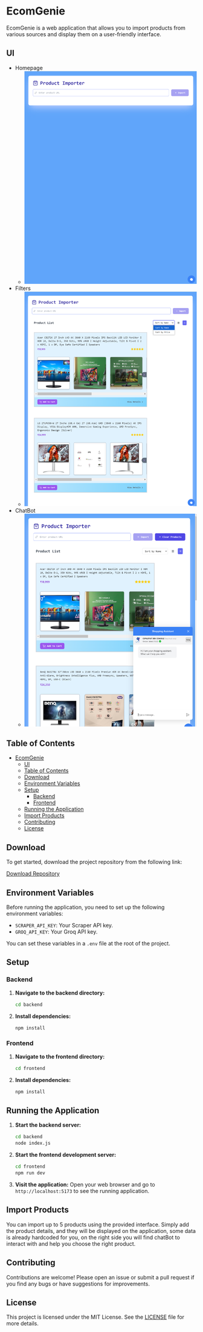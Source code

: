 # EcomGenie

EcomGenie is a web application that allows you to import products from various sources and display them on a user-friendly interface.


## UI
- Homepage
  - <img src="product_images/homepage.png" alt="HomePage">
- Filters
  - <img src="product_images/product_filters.png" alt="Product-Filters">
- ChatBot
  - <img src="product_images/shopping_assistant.png" alt="Shopping-Assistant">
  

## Table of Contents

- [EcomGenie](#ecomgenie)
  - [UI](#ui)
  - [Table of Contents](#table-of-contents)
  - [Download](#download)
  - [Environment Variables](#environment-variables)
  - [Setup](#setup)
    - [Backend](#backend)
    - [Frontend](#frontend)
  - [Running the Application](#running-the-application)
  - [Import Products](#import-products)
  - [Contributing](#contributing)
  - [License](#license)

## Download

To get started, download the project repository from the following link:

[Download Repository](https://github.com/triggeredcode/EcomGenie)

## Environment Variables

Before running the application, you need to set up the following environment variables:

- `SCRAPER_API_KEY`: Your Scraper API key.
- `GROQ_API_KEY`: Your Groq API key.

You can set these variables in a `.env` file at the root of the project.

## Setup

### Backend

1. **Navigate to the backend directory:**
   ```sh
   cd backend
   ```

2. **Install dependencies:**
   ```sh
   npm install
   ```

### Frontend

1. **Navigate to the frontend directory:**
   ```sh
   cd frontend
   ```

2. **Install dependencies:**
   ```sh
   npm install
   ```

## Running the Application

1. **Start the backend server:**
   ```sh
   cd backend
   node index.js
   ```

2. **Start the frontend development server:**
   ```sh
   cd frontend
   npm run dev
   ```

3. **Visit the application:**
   Open your web browser and go to `http://localhost:5173` to see the running application.

## Import Products

You can import up to 5 products using the provided interface. Simply add the product details, and they will be displayed on the application, some data is already hardcoded for you, on the right side you will find chatBot to interact with and help you
choose the right product.

## Contributing

Contributions are welcome! Please open an issue or submit a pull request if you find any bugs or have suggestions for improvements.

## License

This project is licensed under the MIT License. See the [LICENSE](LICENSE) file for more details.
